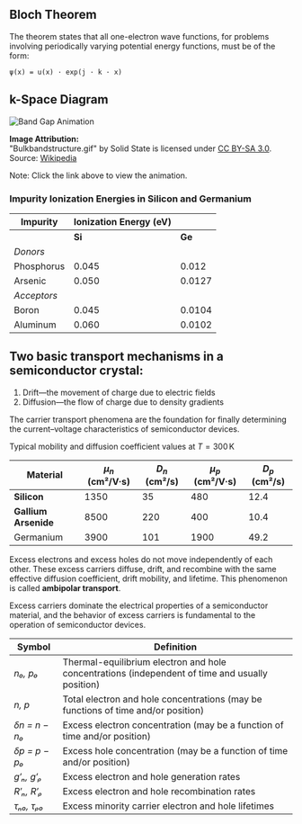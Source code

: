 ## Bloch Theorem

The theorem states that all one-electron wave functions, for problems involving periodically varying potential energy functions, must be of the form:  

`ψ(x) = u(x) · exp(j · k · x)`

## k-Space Diagram
![Band Gap Animation](https://upload.wikimedia.org/wikipedia/commons/d/d2/Bulkbandstructure.gif)

**Image Attribution:**  
"Bulkbandstructure.gif" by Solid State is licensed under [CC BY-SA 3.0](https://creativecommons.org/licenses/by-sa/3.0/).  
Source: [Wikipedia](https://en.wikipedia.org/wiki/File:Bulkbandstructure.gif)

Note: Click the link above to view the animation.

### Impurity Ionization Energies in Silicon and Germanium

| **Impurity**   | **Ionization Energy (eV)** |            |  
|----------------|----------------------------|------------|  
|                | **Si**                     | **Ge**     |  
| *Donors*       |                            |            |  
| Phosphorus     | 0.045                      | 0.012      |  
| Arsenic        | 0.050                      | 0.0127     |  
| *Acceptors*    |                            |            |  
| Boron          | 0.045                      | 0.0104     |  
| Aluminum       | 0.060                      | 0.0102     |


## Two basic transport mechanisms in a semiconductor crystal:
1. Drift—the movement of charge due to electric fields  
2. Diffusion—the flow of charge due to density gradients

The carrier transport phenomena are the foundation for finally determining the current–voltage characteristics of semiconductor devices.

Typical mobility and diffusion coefficient values at $T = 300 \, \text{K}$  

| **Material**         | $\mu_n$ (cm²/V·s) | $D_n$ (cm²/s) | $\mu_p$ (cm²/V·s) | $D_p$ (cm²/s) |
|----------------------|-------------------|---------------|-------------------|---------------|
| **Silicon**          | 1350              | 35            | 480               | 12.4          |
| **Gallium Arsenide** | 8500              | 220           | 400               | 10.4          |
| Germanium            | 3900              | 101           | 1900              | 49.2          |



Excess electrons and excess holes do not move independently of each other.
These excess carriers diffuse, drift, and recombine with the same effective diffusion coefficient, drift mobility, and lifetime. 
This phenomenon is called **ambipolar transport**.

Excess carriers dominate the electrical properties of a semiconductor material, and the behavior of excess carriers is fundamental to the
operation of semiconductor devices. 



| **Symbol**            | **Definition**                                                                                  |
|-----------------------|-------------------------------------------------------------------------------------------------|
| *n₀, p₀*              | Thermal-equilibrium electron and hole concentrations (independent of time and usually position) |
| *n, p*                | Total electron and hole concentrations (may be functions of time and/or position)               |
| *δn = n − n₀*         | Excess electron concentration (may be a function of time and/or position)                       |
| *δp = p − p₀*         | Excess hole concentration (may be a function of time and/or position)                           |
| *g′ₙ, g′ₚ*            | Excess electron and hole generation rates                                                       |
| *R′ₙ, R′ₚ*            | Excess electron and hole recombination rates                                                    |
| *τₙ₀, τₚ₀*            | Excess minority carrier electron and hole lifetimes                                             |
